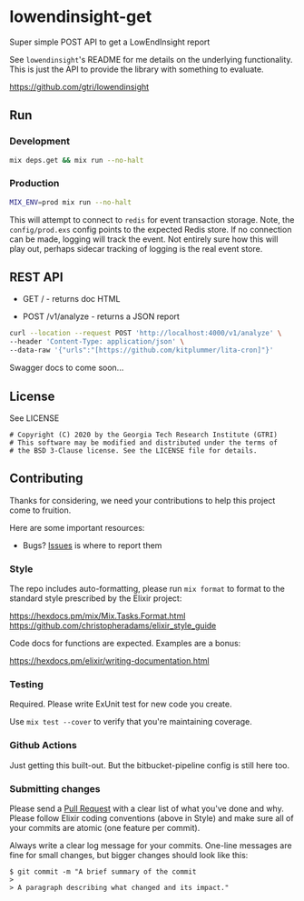 # lowendinsight-get

Super simple POST API to get a LowEndInsight report

See `lowendinsight`'s README for me details on the underlying
functionality.  This is just the API to provide the library with
something to evaluate.

https://github.com/gtri/lowendinsight

## Run

### Development

```bash
mix deps.get && mix run --no-halt
```

### Production

```bash
MIX_ENV=prod mix run --no-halt
```

This will attempt to connect to `redis` for event transaction storage.
Note, the `config/prod.exs` config points to the expected Redis store.  If
no connection can be made, logging will track the event.  Not entirely
sure how this will play out, perhaps sidecar tracking of logging is the
real event store.

## REST API

* GET / - returns doc HTML

* POST /v1/analyze - returns a JSON report

```bash
curl --location --request POST 'http://localhost:4000/v1/analyze' \
--header 'Content-Type: application/json' \
--data-raw '{"urls":"[https://github.com/kitplummer/lita-cron]"}'
```

Swagger docs to come soon...

## License

See LICENSE

```
# Copyright (C) 2020 by the Georgia Tech Research Institute (GTRI)
# This software may be modified and distributed under the terms of
# the BSD 3-Clause license. See the LICENSE file for details.
```

## Contributing

Thanks for considering, we need your contributions to help this project come to fruition.

Here are some important resources:

  * Bugs? [Issues](https://github.com/gtri/lowendinsight-get/issues/new) is where to report them

### Style

The repo includes auto-formatting, please run `mix format` to format to
the standard style prescribed by the Elixir project:

https://hexdocs.pm/mix/Mix.Tasks.Format.html
https://github.com/christopheradams/elixir_style_guide

Code docs for functions are expected.  Examples are a bonus:

https://hexdocs.pm/elixir/writing-documentation.html

### Testing

Required. Please write ExUnit test for new code you create.

Use `mix test --cover` to verify that you're maintaining coverage.


### Github Actions

Just getting this built-out.  But the bitbucket-pipeline config is still
here too.

### Submitting changes

Please send a [Pull Request](https://github.com/gtri/lowendinsight-get/pull-requests/) with a clear list of what you've done and why. Please follow Elixir coding conventions (above in Style) and make sure all of your commits are atomic (one feature per commit).

Always write a clear log message for your commits. One-line messages are fine for small changes, but bigger changes should look like this:

    $ git commit -m "A brief summary of the commit
    >
    > A paragraph describing what changed and its impact."
